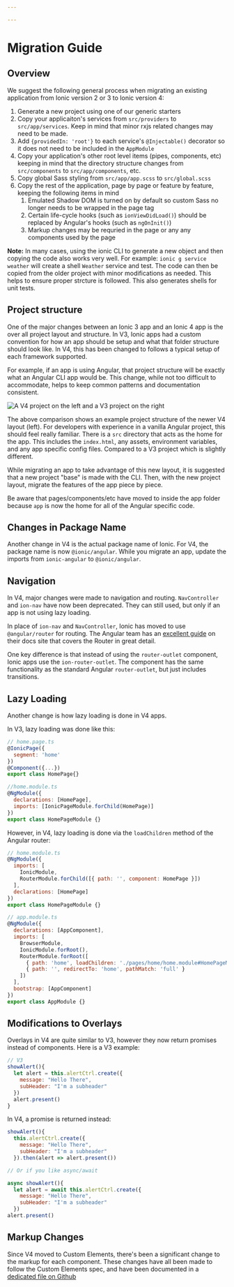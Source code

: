 ```yaml
---

---
```


# Migration Guide

## Overview

We suggest the following general process when migrating an existing application from Ionic version 2 or 3 to Ionic version 4:

1. Generate a new project using one of our generic starters
1. Copy your applicaiton's services from `src/providers` to `src/app/services`. Keep in mind that minor rxjs related changes may need to be made.
1. Add `{providedIn: 'root'}` to each service's `@Injectable()` decorator so it does not need to be included in the `AppModule`
1. Copy your application's other root level items (pipes, components, etc) keeping in mind that the directory structure changes from `src/components` to `src/app/components`, etc.
1. Copy global Sass styling from `src/app/app.scss` to `src/global.scss`
1. Copy the rest of the application, page by page or feature by feature, keeping the following items in mind
   1. Emulated Shadow DOM is turned on by default so custom Sass no longer needs to be wrapped in the page tag
   1. Certain life-cycle hooks (such as `ionViewDidLoad()`) should be replaced by Angular's hooks (such as `ngOnInit()`)
   1. Markup changes may be requried in the page or any any components used by the page

**Note:** In many cases, using the ionic CLI to generate a new object and then copying the code also works very well. For example: `ionic g service weather` will create a shell `Weather` service and test. The code can then be copied from the older project with minor modifications as needed. This helps to ensure proper strcture is followed. This also generates shells for unit tests.

## Project structure

One of the major changes between an Ionic 3 app and an Ionic 4 app is the over all project layout and structure. In V3, Ionic apps had a custom convention for how an app should be setup and what that folder structure should look like. In V4, this has been changed to follows a typical setup of each framework supported. 

For example, if an app is using Angular, that project structure will be exactly what an Angular CLI app would be. This change, while not too difficult to accommodate, helps to keep common patterns and documentation consistent.

![A V4 project on the left and a V3 project on the right](../assets/guides/migration/v4-v3-project-setup.png)

The above comparison shows an example project structure of the newer V4 layout (left). For developers with experience in a vanilla Angular project, this should feel really familiar.
There is a `src` directory that acts as the home for the app. This includes the `index.html`, any assets, environment variables, and any app specific config files. Compared to a V3 project which is slightly different.

While migrating an app to take advantage of this new layout, it is suggested that a new project "base" is made with the CLI. Then, with the new project layout, migrate the features of the app piece by piece.

Be aware that pages/components/etc have moved to inside the app folder because `app` is now the home for all of the Angular specific code.

## Changes in Package Name

Another change in V4 is the actual package name of Ionic. For V4, the package name is now `@ionic/angular`. While you migrate an app, update the imports from `ionic-angular` to `@ionic/angular`.

## Navigation

In V4, major changes were made to navigation and routing. `NavController` and `ion-nav` have now been deprecated. They can still used, but only if an app is not using lazy loading.

In place of `ion-nav` and `NavController`, Ionic has moved to use `@angular/router` for routing.
The Angular team has  an <a href="http://angular.io/guide/router" target="_blank">excellent guide</a> on their docs site that covers the Router in great detail.

One key difference is that instead of using the `router-outlet` component, Ionic apps use the `ion-router-outlet`.
The component has the same functionality as the standard Angular `router-outlet`, but just includes transitions.

## Lazy Loading

Another change is how lazy loading is done in V4 apps.

In V3, lazy loading was done like this:

```js
// home.page.ts
@IonicPage({
  segment: 'home'
})
@Component({...})
export class HomePage{}

//home.module.ts
@NgModule({
  declarations: [HomePage],
  imports: [IonicPageModule.forChild(HomePage)]
})
export class HomePageModule {}
```

However, in V4, lazy loading is done via the `loadChildren` method of the Angular router:

```js
// home.module.ts
@NgModule({
  imports: [
    IonicModule,
    RouterModule.forChild([{ path: '', component: HomePage }])
  ],
  declarations: [HomePage]
})
export class HomePageModule {}

// app.module.ts
@NgModule({
  declarations: [AppComponent],
  imports: [
    BrowserModule,
    IonicModule.forRoot(),
    RouterModule.forRoot([
      { path: 'home', loadChildren: './pages/home/home.module#HomePageModule' },
      { path: '', redirectTo: 'home', pathMatch: 'full' }
    ])
  ],
  bootstrap: [AppComponent]
})
export class AppModule {}
```

## Modifications to Overlays

Overlays in V4 are quite similar to V3, however they now return promises instead of components. Here is a V3 example:

```js
// V3
showAlert(){
  let alert = this.alertCtrl.create({
    message: "Hello There",
    subHeader: "I'm a subheader"
  })
  alert.present()
}
```

In V4, a promise is returned instead:

```js
showAlert(){
  this.alertCtrl.create({
    message: "Hello There",
    subHeader: "I'm a subheader"
  }).then(alert => alert.present())

// Or if you like async/await

async showAlert(){
  let alert = await this.alertCtrl.create({
    message: "Hello There",
    subHeader: "I'm a subheader"
  })
alert.present()
```

## Markup Changes

Since V4 moved to Custom Elements, there's been a significant change to the markup for each component.
These changes have all been made to follow the Custom Elements spec, and have been documented in a <a href="https://github.com/ionic-team/ionic/blob/master/angular/BREAKING.md#breaking-changes" target="_blank">dedicated file on Github</a>